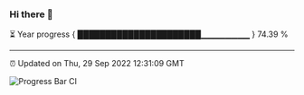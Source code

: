 ### Hi there 👋

⏳ Year progress { ██████████████████████▁▁▁▁▁▁▁▁ } 74.39 %

---

⏰ Updated on Thu, 29 Sep 2022 12:31:09 GMT

![Progress Bar CI](https://github.com/liununu/liununu/workflows/Progress%20Bar%20CI/badge.svg)
